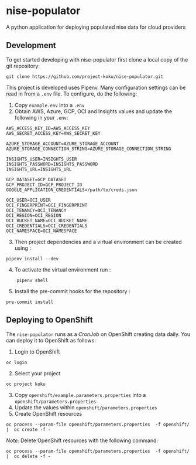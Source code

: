 # nise-populator
A python application for deploying populated nise data for cloud providers


## Development

To get started developing with nise-populator first clone a local copy of the git repository:
```
git clone https://github.com/project-koku/nise-populator.git
````

This project is developed uses Pipenv. Many configuration settings can be read in from a ``.env`` file. To configure, do the following:

1. Copy `example.env` into a `.env`
2. Obtain AWS, Azure, GCP, OCI and Insights values and update the following in your `.env`:
```
AWS_ACCESS_KEY_ID=AWS_ACCESS_KEY
AWS_SECRET_ACCESS_KEY=AWS_SECRET_KEY

AZURE_STORAGE_ACCOUNT=AZURE_STORAGE_ACCOUNT
AZURE_STORAGE_CONNECTION_STRING=AZURE_STORAGE_CONNECTION_STRING

INSIGHTS_USER=INSIGHTS_USER
INSIGHTS_PASSWORD=INSIGHTS_PASSWORD
INSIGHTS_URL=INSIGHTS_URL

GCP_DATASET=GCP_DATASET
GCP_PROJECT_ID=GCP_PROJECT_ID
GOOGLE_APPLICATION_CREDENTIALS=/path/to/creds.json

OCI_USER=OCI_USER
OCI_FINGERPRINT=OCI_FINGERPRINT
OCI_TENANCY=OCI_TENANCY
OCI_REGION=OCI_REGION
OCI_BUCKET_NAME=OCI_BUCKET_NAME
OCI_CREDENTIALS=OCI_CREDENTIALS
OCI_NAMESPACE=OCI_NAMESPACE
```
3. Then project dependencies and a virtual environment can be created using :
```
pipenv install --dev
```
4. To activate the virtual environment run :
```
    pipenv shell
```
5. Install the pre-commit hooks for the repository :
```
pre-commit install
```

## Deploying to OpenShift

The `nise-populator` runs as a *CronJob* on OpenShift creating data daily. You can deploy it to OpenShift as follows:

1. Login to OpenShift
```
oc login
```
2. Select your project
```
oc project koku
```
3. Copy `openshift/example.parameters.properties` into a `openshift/parameters.properties`
4. Update the values within `openshift/parameters.properties`
5. Create OpenShift resources
```
oc process --param-file openshift/parameters.properties  -f openshift/ |  oc create -f -
```

_Note:_ Delete OpenShift resources with the following command:
```
oc process --param-file openshift/parameters.properties  -f openshift/ |  oc delete -f -
```
